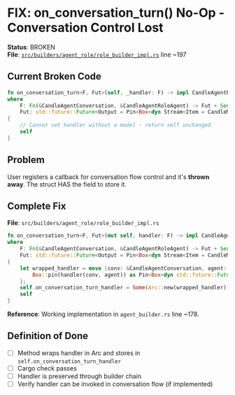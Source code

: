 # FIX: on_conversation_turn() No-Op - Conversation Control Lost

**Status**: BROKEN  
**File**: [`src/builders/agent_role/role_builder_impl.rs`](../packages/candle/src/builders/agent_role/role_builder_impl.rs) line ~197

## Current Broken Code

```rust
fn on_conversation_turn<F, Fut>(self, _handler: F) -> impl CandleAgentRoleBuilder
where
    F: Fn(&CandleAgentConversation, &CandleAgentRoleAgent) -> Fut + Send + Sync + 'static,
    Fut: std::future::Future<Output = Pin<Box<dyn Stream<Item = CandleMessageChunk> + Send>>> + Send + 'static,
{
    // Cannot set handler without a model - return self unchanged
    self
}
```

## Problem

User registers a callback for conversation flow control and it's **thrown away**. The struct HAS the field to store it.

## Complete Fix

**File**: `src/builders/agent_role/role_builder_impl.rs`

```rust
fn on_conversation_turn<F, Fut>(mut self, handler: F) -> impl CandleAgentRoleBuilder
where
    F: Fn(&CandleAgentConversation, &CandleAgentRoleAgent) -> Fut + Send + Sync + 'static,
    Fut: std::future::Future<Output = Pin<Box<dyn Stream<Item = CandleMessageChunk> + Send>>> + Send + 'static,
{
    let wrapped_handler = move |conv: &CandleAgentConversation, agent: &CandleAgentRoleAgent| {
        Box::pin(handler(conv, agent)) as Pin<Box<dyn std::future::Future<Output = Pin<Box<dyn Stream<Item = CandleMessageChunk> + Send>>> + Send>>
    };
    self.on_conversation_turn_handler = Some(Arc::new(wrapped_handler));
    self
}
```

**Reference**: Working implementation in `agent_builder.rs` line ~178.

## Definition of Done

- [ ] Method wraps handler in Arc and stores in `self.on_conversation_turn_handler`
- [ ] Cargo check passes
- [ ] Handler is preserved through builder chain
- [ ] Verify handler can be invoked in conversation flow (if implemented)
